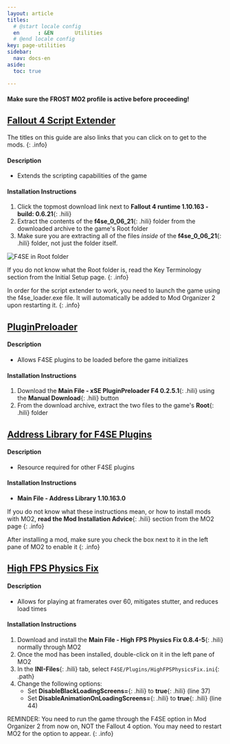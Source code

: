```yaml
---
layout: article
titles:
  # @start locale config
  en      : &EN       Utilities
  # @end locale config
key: page-utilities
sidebar:
  nav: docs-en
aside:
  toc: true

---
```




#### Make sure the **FROST** MO2 profile is active before proceeding!



## [Fallout 4 Script Extender](https://f4se.silverlock.org/)
The titles on this guide are also links that you can click on to get to the mods.
{: .info}

#### Description
* Extends the scripting capabilities of the game

#### Installation Instructions
  1. Click the topmost download link next to **Fallout 4 runtime 1.10.163 - build: 0.6.21**{: .hili}
  2. Extract the contents of the **f4se_0_06_21**{: .hili} folder from the downloaded archive to the game's Root folder
  3. Make sure you are extracting all of the files *inside* of the **f4se_0_06_21**{: .hili} folder, not just the folder itself. 


![F4SE in Root folder](https://themidnightride.github.io/img/f4se%20install.png "F4SE in Root folder")

If you do not know what the Root folder is, read the Key Terminology section from the Initial Setup page.
{: .info}

In order for the script extender to work, you need to launch the game using the f4se_loader.exe file. It will automatically be added to Mod Organizer 2 upon restarting it.
{: .info}


## [PluginPreloader](https://www.nexusmods.com/fallout4/mods/33946)

#### Description
- Allows F4SE plugins to be loaded before the game initializes

#### Installation Instructions
1. Download the **Main File - xSE PluginPreloader F4 0.2.5.1**{: .hili} using the **Manual Download**{: .hili} button
2. From the download archive, extract the two files to the game's **Root**{: .hili} folder



## [Address Library for F4SE Plugins](https://www.nexusmods.com/fallout4/mods/47327)

#### Description
- Resource required for other F4SE plugins

#### Installation Instructions
* **Main File - Address Library 1.10.163.0**

If you do not know what these instructions mean, or how to install mods with MO2, **read the Mod Installation Advice**{: .hili} section from the MO2 page
{: .info}


After installing a mod, make sure you check the box next to it in the left pane of MO2 to enable it
{: .info}


## [High FPS Physics Fix](https://www.nexusmods.com/fallout4/mods/44798)

#### Description
- Allows for playing at framerates over 60, mitigates stutter, and reduces load times

#### Installation Instructions
1. Download and install the **Main File - High FPS Physics Fix 0.8.4-5**{: .hili} normally through MO2
2. Once the mod has been installed, double-click on it in the left pane of MO2
3. In the **INI-Files**{: .hili} tab, select `F4SE/Plugins/HighFPSPhysicsFix.ini`{: .path}
4. Change the following options:
    - Set **DisableBlackLoadingScreens=**{: .hili} to **true**{: .hili} (line 37)
    - Set **DisableAnimationOnLoadingScreens=**{: .hili} to **true**{: .hili} (line 44)


REMINDER: You need to run the game through the F4SE option in Mod Organizer 2 from now on, NOT the Fallout 4 option. You may need to restart MO2 for the option to appear.
{: .info}